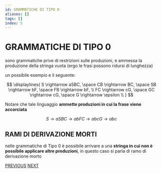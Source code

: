 ```yaml
---
id: GRAMMATICHE DI TIPO 0
aliases: []
tags: []
index: 5
---
```

#  GRAMMATICHE DI TIPO 0

sono grammatiche prive di restrizioni sulle produzioni, e ammessa la produzione della stringa vuota (ergo le frasi possono ridursi di lunghezza)

un possibile esempio e il seguente:

$$
\displaylines{
S \rightarrow aSBC, \space CB \rightarrow BC, \space SB \rightarrow bF, \space FB \rightarrow bF, \\
FC \rightarrow cG, \space GC \rightarrow cG, \space G \rightarrow \epsilon \\
}
$$

Notare che tale linguaggio **ammette produzioni in cui la frase viene accorciata**

$$
S \rightarrow aSBC\rightarrow abFC \rightarrow abcG \rightarrow abc
$$

## RAMI DI DERIVAZIONE MORTI

nelle grammatiche di Tipo 0 è possibile arrivare a una **stringa in cui non è possibile applicare altre produzioni**, in questo caso si parla di ramo di derivazione morto

[PREVIOUS](CLASSIFICAZIONE_CHOMSKY.md) [NEXT](GRAMMATICHE_TIPO_1.md)
